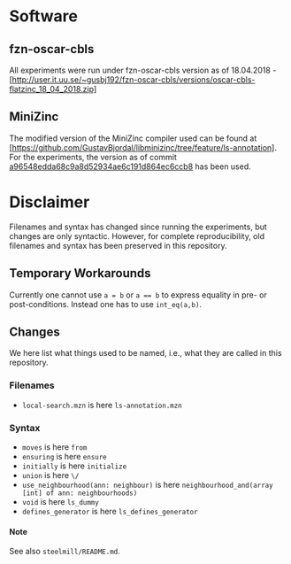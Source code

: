 # Software

## fzn-oscar-cbls

All experiments were run under fzn-oscar-cbls version as of 18.04.2018 - [http://user.it.uu.se/~gusbj192/fzn-oscar-cbls/versions/oscar-cbls-flatzinc_18_04_2018.zip]

## MiniZinc

The modified version of the MiniZinc compiler used can be found at [https://github.com/GustavBjordal/libminizinc/tree/feature/ls-annotation].
For the experiments, the version as of commit [a96548edda68c9a8d52934ae6c191d864ec6ccb8](https://github.com/GustavBjordal/libminizinc/tree/a96548edda68c9a8d52934ae6c191d864ec6ccb8) has been used.

# Disclaimer

Filenames and syntax has changed since running the experiments, 
but changes are only syntactic.
However, for complete reproducibility, old filenames and syntax has been
preserved in this repository.

## Temporary Workarounds

Currently one cannot use `a = b` or `a == b` to express equality in pre- or post-conditions. 
Instead one has to use `int_eq(a,b)`.

## Changes

We here list what things used to be named, i.e., what they are
called in this repository.

### Filenames

- `local-search.mzn` is here `ls-annotation.mzn`

### Syntax

- `moves` is here `from`
- `ensuring` is here `ensure`
- `initially` is here `initialize`
- `union` is here `\/`
-  `use_neighbourhood(ann: neighbour)` is here `neighbourhood_and(array [int] of ann: neighbourhoods)`
-  `void` is here `ls_dummy`
-  `defines_generator` is here `ls_defines_generator`

#### Note

See also `steelmill/README.md`.
